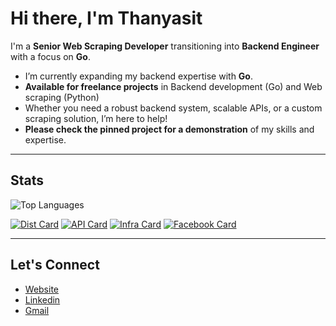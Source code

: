 # Hi there, I'm Thanyasit 

I'm a **Senior Web Scraping Developer** transitioning into **Backend Engineer** with a focus on **Go**. 

- I’m currently expanding my backend expertise with **Go**.
- **Available for freelance projects** in Backend development (Go) and Web scraping (Python)
- Whether you need a robust backend system, scalable APIs, or a custom scraping solution, I’m here to help!
- **Please check the pinned project for a demonstration** of my skills and expertise.

---

## Stats

![Top Languages](https://github-readme-stats.vercel.app/api/top-langs/?username=opplieam&theme=dark&hide=Jupyter%20Notebook,javascript,java&size_weight=0.5&count_weight=0.5&layout=donut)

[![Dist Card](https://github-readme-stats.vercel.app/api/pin/?username=opplieam&repo=bb-dist-noti&theme=dark&show_owner=true&description_lines_count=4)](https://github.com/opplieam/bb-dist-noti)
[![API Card](https://github-readme-stats.vercel.app/api/pin/?username=opplieam&repo=bb-admin-api&theme=dark&show_owner=true&description_lines_count=4)](https://github.com/opplieam/bb-admin-api)
[![Infra Card](https://github-readme-stats.vercel.app/api/pin/?username=opplieam&repo=bb-k8s-infra&theme=dark&show_owner=true&description_lines_count=4)](https://github.com/opplieam/bb-k8s-infra)
[![Facebook Card](https://github-readme-stats.vercel.app/api/pin/?username=opplieam&repo=FacebookCrawler&theme=dark&show_owner=true&description_lines_count=4)](https://github.com/opplieam/FacebookCrawler)

---

## Let's Connect

- [Website](https://thanyasit.dev)
- [Linkedin](https://www.linkedin.com/in/thanyasit-l/)
- [Gmail](mailto:opp.thanyasit@gmail.com)

